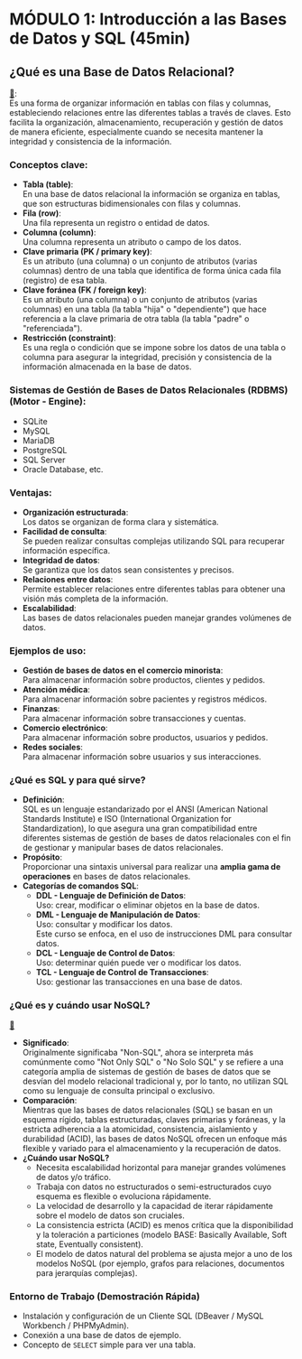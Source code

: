 # MÓDULO 1: Introducción a las Bases de Datos y SQL (45min)

## ¿Qué es una Base de Datos Relacional?
[🔗](https://www.oracle.com/lad/database/what-is-a-relational-database/):  
Es una forma de organizar información en tablas con filas y columnas, estableciendo relaciones entre las diferentes tablas a través de claves. Esto facilita la organización, almacenamiento, recuperación y gestión de datos de manera eficiente, especialmente cuando se necesita mantener la integridad y consistencia de la información. 

### Conceptos clave:
- **Tabla (table)**:  
  En una base de datos relacional la información se organiza en tablas, que son estructuras bidimensionales con filas y columnas.
- **Fila (row)**:  
  Una fila representa un registro o entidad de datos.
- **Columna (column)**:  
  Una columna representa un atributo o campo de los datos.
- **Clave primaria (PK / primary key)**:  
  Es un atributo (una columna) o un conjunto de atributos (varias columnas) dentro de una tabla que identifica de forma única cada fila (registro) de esa tabla.
- **Clave foránea (FK / foreign key)**:  
  Es un atributo (una columna) o un conjunto de atributos (varias columnas) en una tabla (la tabla "hija" o "dependiente") que hace referencia a la clave primaria de otra tabla (la tabla "padre" o "referenciada").
- **Restricción (constraint)**:  
  Es una regla o condición que se impone sobre los datos de una tabla o columna para asegurar la integridad, precisión y consistencia de la información almacenada en la base de datos.

### Sistemas de Gestión de Bases de Datos Relacionales (RDBMS)(Motor - Engine):
- SQLite
- MySQL
- MariaDB
- PostgreSQL
- SQL Server
- Oracle Database, etc.

### Ventajas:
- **Organización estructurada**:  
  Los datos se organizan de forma clara y sistemática.
- **Facilidad de consulta**:  
  Se pueden realizar consultas complejas utilizando SQL para recuperar información específica.
- **Integridad de datos**:  
  Se garantiza que los datos sean consistentes y precisos.
- **Relaciones entre datos**:  
  Permite establecer relaciones entre diferentes tablas para obtener una visión más completa de la información.
- **Escalabilidad**:  
  Las bases de datos relacionales pueden manejar grandes volúmenes de datos.

### Ejemplos de uso:
- **Gestión de bases de datos en el comercio minorista**:  
  Para almacenar información sobre productos, clientes y pedidos.
- **Atención médica**:  
  Para almacenar información sobre pacientes y registros médicos.
- **Finanzas**:  
  Para almacenar información sobre transacciones y cuentas.
- **Comercio electrónico**:  
  Para almacenar información sobre productos, usuarios y pedidos.
- **Redes sociales**:  
  Para almacenar información sobre usuarios y sus interacciones.

### ¿Qué es SQL y para qué sirve?
- **Definición**:  
  SQL es un lenguaje estandarizado por el ANSI (American National Standards Institute) e ISO (International Organization for Standardization), lo que asegura una gran compatibilidad entre diferentes sistemas de gestión de bases de datos relacionales con el fin de gestionar y manipular bases de datos relacionales.
- **Propósito**:  
  Proporcionar una sintaxis universal para realizar una **amplia gama de operaciones** en bases de datos relacionales.
- **Categorías de comandos SQL**:
  + **DDL - Lenguaje de Definición de Datos**:  
    Uso: crear, modificar o eliminar objetos en la base de datos.
  + **DML - Lenguaje de Manipulación de Datos**:  
    Uso: consultar y modificar los datos.  
    Este curso se enfoca, en el uso de instrucciones DML para consultar datos.
  + **DCL - Lenguaje de Control de Datos**:  
    Uso: determinar quién puede ver o modificar los datos.
  + **TCL - Lenguaje de Control de Transacciones**:  
    Uso: gestionar las transacciones en una base de datos.
   
### ¿Qué es y cuándo usar NoSQL?  
[🔗](https://www.oracle.com/lad/database/nosql/what-is-nosql/)
- **Significado**:  
Originalmente significaba "Non-SQL", ahora se interpreta más comúnmente como "Not Only SQL" o "No Solo SQL" y se refiere a una categoría amplia de sistemas de gestión de bases de datos que se desvían del modelo relacional tradicional y, por lo tanto, no utilizan SQL como su lenguaje de consulta principal o exclusivo.
- **Comparación**:  
  Mientras que las bases de datos relacionales (SQL) se basan en un esquema rígido, tablas estructuradas, claves primarias y foráneas, y la estricta adherencia a la atomicidad, consistencia, aislamiento y durabilidad (ACID), las bases de datos NoSQL ofrecen un enfoque más flexible y variado para el almacenamiento y la recuperación de datos.
- **¿Cuándo usar NoSQL?**
  + Necesita escalabilidad horizontal para manejar grandes volúmenes de datos y/o tráfico.
  + Trabaja con datos no estructurados o semi-estructurados cuyo esquema es flexible o evoluciona rápidamente.
  + La velocidad de desarrollo y la capacidad de iterar rápidamente sobre el modelo de datos son cruciales.
  + La consistencia estricta (ACID) es menos crítica que la disponibilidad y la toleración a particiones (modelo BASE: Basically Available, Soft state, Eventually consistent).
  + El modelo de datos natural del problema se ajusta mejor a uno de los modelos NoSQL (por ejemplo, grafos para relaciones, documentos para jerarquías complejas).

### Entorno de Trabajo (Demostración Rápida)
- Instalación y configuración de un Cliente SQL (DBeaver / MySQL Workbench / PHPMyAdmin).
- Conexión a una base de datos de ejemplo.
- Concepto de `SELECT` simple para ver una tabla.
